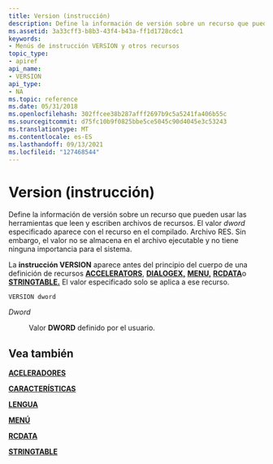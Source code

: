 ```yaml
---
title: Version (instrucción)
description: Define la información de versión sobre un recurso que pueden usar las herramientas que leen y escriben archivos de recursos.
ms.assetid: 3a33cff3-b8b3-43f4-b43a-ff1d1728cdc1
keywords:
- Menús de instrucción VERSION y otros recursos
topic_type:
- apiref
api_name:
- VERSION
api_type:
- NA
ms.topic: reference
ms.date: 05/31/2018
ms.openlocfilehash: 302ffcee38b287afff2697b9c5a5241fa406b55c
ms.sourcegitcommit: d75fc10b9f0825bbe5ce5045c90d4045e3c53243
ms.translationtype: MT
ms.contentlocale: es-ES
ms.lasthandoff: 09/13/2021
ms.locfileid: "127468544"
---
```

# <a name="version-statement"></a>Version (instrucción)

Define la información de versión sobre un recurso que pueden usar las herramientas que leen y escriben archivos de recursos. El valor *dword* especificado aparece con el recurso en el compilado. Archivo RES. Sin embargo, el valor no se almacena en el archivo ejecutable y no tiene ninguna importancia para el sistema.

La **instrucción VERSION** aparece antes del principio del cuerpo de una definición de recursos [**ACCELERATORS**](accelerators-resource.md), [**DIALOGEX,**](dialogex-resource.md) [**MENU,**](menu-resource.md) [**RCDATA**](rcdata-resource.md)o [**STRINGTABLE.**](stringtable-resource.md) El valor especificado solo se aplica a ese recurso.

``` syntax
VERSION dword
```

<dl> <dt>

<span id="dword"></span><span id="DWORD"></span>*Dword*
</dt> <dd>

Valor **DWORD** definido por el usuario.

</dd> </dl>

## <a name="see-also"></a>Vea también

<dl> <dt>

[**ACELERADORES**](accelerators-resource.md)
</dt> <dt>

[**CARACTERÍSTICAS**](characteristics-statement.md)
</dt> <dt>

[**LENGUA**](language-statement.md)
</dt> <dt>

[**MENÚ**](menu-resource.md)
</dt> <dt>

[**RCDATA**](rcdata-resource.md)
</dt> <dt>

[**STRINGTABLE**](stringtable-resource.md)
</dt> </dl>

 

 




